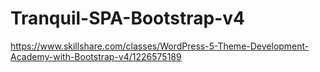#  Tranquil-SPA-Bootstrap-v4


https://www.skillshare.com/classes/WordPress-5-Theme-Development-Academy-with-Bootstrap-v4/1226575189
